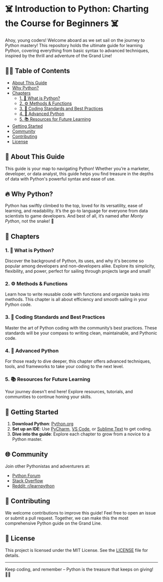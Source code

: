 # ☠️ Introduction to Python: Charting the Course for Beginners ☠️

Ahoy, young coders! Welcome aboard as we set sail on the journey to Python mastery! This repository holds the ultimate guide for learning Python, covering everything from basic syntax to advanced techniques, inspired by the thrill and adventure of the Grand Line!

## 🏴‍☠️ Table of Contents
- [About This Guide](#about-this-guide)
- [Why Python?](#why-python)
- [Chapters](#chapters)
  - [1. 🐍 What is Python?](#1--what-is-python)
  - [2. ⚙️ Methods & Functions](#2--methods--functions)
  - [3. 🧭 Coding Standards and Best Practices](#3--coding-standards-and-best-practices)
  - [4. 🔮 Advanced Python](#4--advanced-python)
  - [5. 📚 Resources for Future Learning](#5--resources-for-future-learning)
- [Getting Started](#getting-started)
- [Community](#community)
- [Contributing](#contributing)
- [License](#license)

## 🌊 About This Guide
This guide is your map to navigating Python! Whether you’re a marketer, developer, or data analyst, this guide helps you find treasure in the depths of data with Python's powerful syntax and ease of use.

## 🔥 Why Python?
Python has swiftly climbed to the top, loved for its versatility, ease of learning, and readability. It’s the go-to language for everyone from data scientists to game developers. And best of all, it’s named after *Monty Python*, not the snake! 🐍

## 📜 Chapters
### 1. 🐍 What is Python?
Discover the background of Python, its uses, and why it's become so popular among developers and non-developers alike. Explore its simplicity, flexibility, and power, perfect for sailing through projects large and small!

### 2. ⚙️ Methods & Functions
Learn how to write reusable code with functions and organize tasks into methods. This chapter is all about efficiency and smooth sailing in your Python code.

### 3. 🧭 Coding Standards and Best Practices
Master the art of Python coding with the community’s best practices. These standards will be your compass to writing clean, maintainable, and Pythonic code.

### 4. 🔮 Advanced Python
For those ready to dive deeper, this chapter offers advanced techniques, tools, and frameworks to take your coding to the next level.

### 5. 📚 Resources for Future Learning
Your journey doesn't end here! Explore resources, tutorials, and communities to continue honing your skills.

## 🚀 Getting Started
1. **Download Python**: [Python.org](https://www.python.org/downloads/)
2. **Set up an IDE**: Use [PyCharm](https://www.jetbrains.com/pycharm/), [VS Code](https://code.visualstudio.com/), or [Sublime Text](https://www.sublimetext.com/) to get coding.
3. **Dive into the guide**: Explore each chapter to grow from a novice to a Python master.

## 🌐 Community
Join other Pythonistas and adventurers at:
- [Python Forum](https://python-forum.io/)
- [Stack Overflow](https://stackoverflow.com/questions/tagged/python)
- [Reddit: r/learnpython](https://www.reddit.com/r/learnpython/)

## 🤝 Contributing
We welcome contributions to improve this guide! Feel free to open an issue or submit a pull request. Together, we can make this the most comprehensive Python guide on the Grand Line.

## 📜 License
This project is licensed under the MIT License. See the [LICENSE](LICENSE) file for details.

---

Keep coding, and remember – Python is the treasure that keeps on giving! 🏴‍☠️
